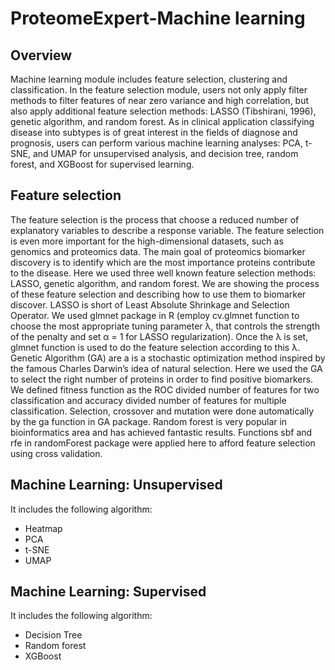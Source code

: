 # ProteomeExpert-Machine learning

## Overview
Machine learning module includes feature selection, clustering and classification.
In the feature selection module, users not only apply filter methods to filter features of near zero variance and high correlation, but also apply additional feature selection methods: LASSO (Tibshirani, 1996), genetic algorithm, and random forest. As in clinical application classifying disease into subtypes is of great interest in the fields of diagnose and prognosis, users can perform various machine learning analyses: PCA, t-SNE, and UMAP for unsupervised analysis, and decision tree, random forest, and XGBoost for supervised learning.
<br />

## Feature selection
The feature selection is the process that choose a reduced number of explanatory variables to describe a response variable. The feature selection is even more important for the high-dimensional datasets, such as genomics and proteomics data. The main goal of proteomics biomarker discovery is to identify which are the most importance proteins contribute to the disease. Here we used three well known feature selection methods: LASSO, genetic algorithm, and random forest. We are showing the process of these feature selection and describing how to use them to biomarker discover. 
LASSO is short of Least Absolute Shrinkage and Selection Operator. We used glmnet package in R (employ cv.glmnet function to choose the most appropriate tuning parameter λ, that controls the strength of the penalty and set α = 1 for LASSO regularization). Once the λ is set, glmnet function is used to do the feature selection according to this λ.
Genetic Algorithm (GA) are a is a stochastic optimization method inspired by the famous Charles Darwin’s idea of natural selection. Here we used the GA to select the right number of proteins in order to find positive biomarkers. We defined fitness function as the ROC divided number of features for two classification and accuracy divided number of features for multiple classification. Selection, crossover and mutation were done automatically by the ga function in GA package. Random forest is very popular in bioinformatics area and has achieved fantastic results. Functions sbf and rfe in randomForest package were applied here to afford feature selection using cross validation.

 

## Machine Learning: Unsupervised
It includes the following algorithm:

- Heatmap
- PCA
- t-SNE 
- UMAP

## Machine Learning: Supervised
It includes the following algorithm:

- Decision Tree
- Random forest
- XGBoost

